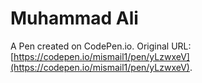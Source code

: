 # Muhammad Ali

A Pen created on CodePen.io. Original URL: [https://codepen.io/mismail1/pen/yLzwxeV](https://codepen.io/mismail1/pen/yLzwxeV).

